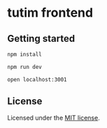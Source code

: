 # tutim frontend

## Getting started

```bash
npm install
```

```bash
npm run dev
```

```bash
open localhost:3001
```

## License

Licensed under the [MIT license](https://github.com/eylonmiz/tutim-frontend/blob/main/LICENSE.md).
